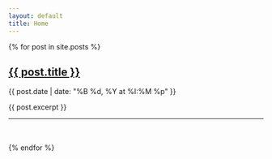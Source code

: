 ```yaml
---
layout: default
title: Home
---
```


{% for post in site.posts %}
  <h2><a href="{{ post.url }}">{{ post.title }}</a></h2>
  <p>{{ post.date | date: "%B %d, %Y at %I:%M %p" }}</p>
  <p>{{ post.excerpt }}</p>
  <hr>
  <br>
  <br>
{% endfor %}
